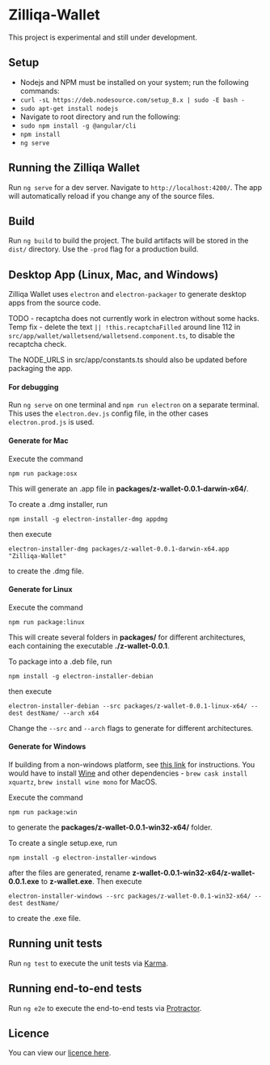 # Zilliqa-Wallet

This project is experimental and still under development.

## Setup

- Nodejs and NPM must be installed on your system; run the following commands:
- `curl -sL https://deb.nodesource.com/setup_8.x | sudo -E bash -`
- `sudo apt-get install nodejs`
- Navigate to root directory and run the following:
- `sudo npm install -g @angular/cli`
- `npm install`
- `ng serve`

## Running the Zilliqa Wallet

Run `ng serve` for a dev server. Navigate to `http://localhost:4200/`. The app will automatically reload if you change any of the source files.

## Build

Run `ng build` to build the project. The build artifacts will be stored in the `dist/` directory. Use the `-prod` flag for a production build.


## Desktop App (Linux, Mac, and Windows)

Zilliqa Wallet uses `electron` and `electron-packager` to generate desktop apps from the source code.

TODO - recaptcha does not currently work in electron without some hacks. Temp fix - delete the text `|| !this.recaptchaFilled` around line 112 in `src/app/wallet/walletsend/walletsend.component.ts`, to disable the recaptcha check.

The NODE_URLS in src/app/constants.ts should also be updated before packaging the app.

#### For debugging
Run `ng serve` on one terminal and `npm run electron` on a separate terminal. This uses the `electron.dev.js` config file, in the other cases `electron.prod.js` is used.

#### Generate for Mac
Execute the command
```
npm run package:osx
````
This will generate an .app file in **packages/z-wallet-0.0.1-darwin-x64/**. 

To create a .dmg installer, run 
```
npm install -g electron-installer-dmg appdmg
``` 
then execute 
```
electron-installer-dmg packages/z-wallet-0.0.1-darwin-x64.app "Zilliqa-Wallet"
``` 
to create the .dmg file.

#### Generate for Linux
Execute the command
```
npm run package:linux
```
This will create several folders in **packages/** for different architectures, each containing the executable **./z-wallet-0.0.1**.

To package into a .deb file, run 
```
npm install -g electron-installer-debian
``` 
then execute  
```
electron-installer-debian --src packages/z-wallet-0.0.1-linux-x64/ --dest destName/ --arch x64
```
Change the `--src` and `--arch` flags to generate for different architectures.

#### Generate for Windows
If building from a non-windows platform, see [this link](https://github.com/electron-userland/electron-packager#building-windows-apps-from-non-windows-platforms) for instructions. You would have to install [Wine](https://wiki.winehq.org/Download) and other dependencies - `brew cask install xquartz`, `brew install wine mono` for MacOS.

Execute the command
```
npm run package:win
```
to generate the **packages/z-wallet-0.0.1-win32-x64/** folder.

To create a single setup.exe, run 
```
npm install -g electron-installer-windows
``` 
after the files are generated, rename **z-wallet-0.0.1-win32-x64/z-wallet-0.0.1.exe** to **z-wallet.exe**. Then execute
```
electron-installer-windows --src packages/z-wallet-0.0.1-win32-x64/ --dest destName/
``` 
to create the .exe file.


## Running unit tests

Run `ng test` to execute the unit tests via [Karma](https://karma-runner.github.io).

## Running end-to-end tests

Run `ng e2e` to execute the end-to-end tests via [Protractor](http://www.protractortest.org/).

## Licence 
You can view our [licence here](https://github.com/Zilliqa/Zilliqa-Wallet/blob/master/LICENSE).
